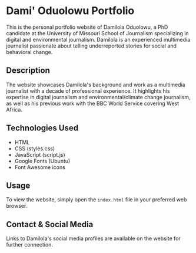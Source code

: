 # Dami' Oduolowu Portfolio

This is the personal portfolio website of Damilola Oduolowu, a PhD candidate at the University of Missouri School of Journalism specializing in digital and environmental journalism. Damilola is an experienced multimedia journalist passionate about telling underreported stories for social and behavioral change.

## Description

The website showcases Damilola's background and work as a multimedia journalist with a decade of professional experience. It highlights his expertise in digital journalism and environmental/climate change journalism, as well as his previous work with the BBC World Service covering West Africa.

## Technologies Used

- HTML
- CSS (styles.css)
- JavaScript (script.js)
- Google Fonts (Ubuntu)
- Font Awesome icons

## Usage

To view the website, simply open the `index.html` file in your preferred web browser.

## Contact & Social Media

Links to Damilola's social media profiles are available on the website for further connection.
